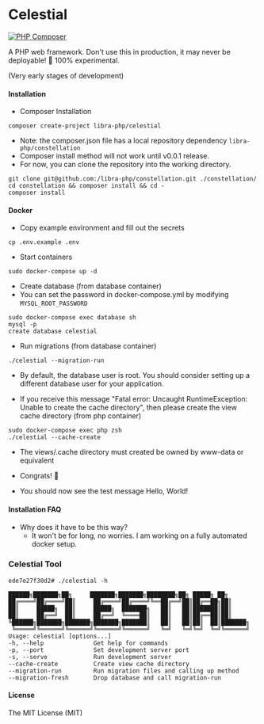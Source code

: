 # Celestial
[![PHP Composer](https://github.com/libra-php/constellation/actions/workflows/php.yml/badge.svg?branch=main)](https://github.com/libra-php/constellation/actions/workflows/php.yml)

A PHP web framework.
Don't use this in production, it may never be deployable! 🤣
100% experimental.

(Very early stages of development)

#### Installation
- Composer Installation
```
composer create-project libra-php/celestial
```

- Note: the composer.json file has a local repository dependency `libra-php/constellation`
- Composer install method will not work until v0.0.1 release.
- For now, you can clone the repository into the working directory.
```
git clone git@github.com:/libra-php/constellation.git ./constellation/
cd constellation && composer install && cd -
composer install
```

#### Docker
- Copy example environment and fill out the secrets
```
cp .env.example .env
```

- Start containers
```
sudo docker-compose up -d
```

- Create database (from database container)
- You can set the password in docker-compose.yml by modifying `MYSQL_ROOT_PASSWORD`
```
sudo docker-compose exec database sh
mysql -p
create database celestial
```

- Run migrations (from database container)
```
./celestial --migration-run
```

- By default, the database user is root. You should consider setting up a different database user for your application.


- If you receive this message "Fatal error: Uncaught RuntimeException: Unable to create the cache directory", then please create the view cache directory (from php container)
```
sudo docker-compose exec php zsh
./celestial --cache-create
```
- The views/.cache directory must created be owned by www-data or equivalent


- Congrats! 🥳
- You should now see the test message Hello, World!

#### Installation FAQ
- Why does it have to be this way?
    - It won't be for long, no worries. I am working on a fully automated docker setup.


### Celestial Tool
```
ede7e27f30d2# ./celestial -h            

██████╗███████╗██╗     ███████╗███████╗████████╗██╗ █████╗ ██╗     
██╔════╝██╔════╝██║     ██╔════╝██╔════╝╚══██╔══╝██║██╔══██╗██║     
██║     █████╗  ██║     █████╗  ███████╗   ██║   ██║███████║██║     
██║     ██╔══╝  ██║     ██╔══╝  ╚════██║   ██║   ██║██╔══██║██║     
╚██████╗███████╗███████╗███████╗███████║   ██║   ██║██║  ██║███████╗
 ╚═════╝╚══════╝╚══════╝╚══════╝╚══════╝   ╚═╝   ╚═╝╚═╝  ╚═╝╚══════╝
Usage: celestial [options...]
-h, --help              Get help for commands
-p, --port              Set development server port
-s, --serve             Run development server
--cache-create          Create view cache directory
--migration-run         Run migration files and calling up method
--migration-fresh       Drop database and call migration-run
```


#### License
The MIT License (MIT)
